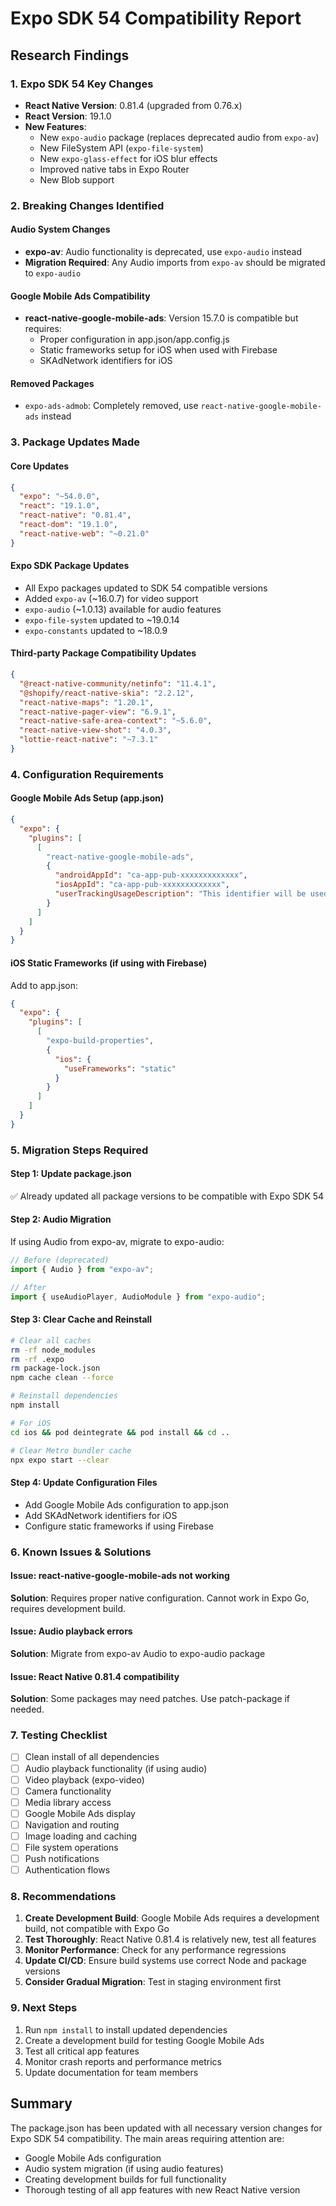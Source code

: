 # Expo SDK 54 Compatibility Report

## Research Findings

### 1. Expo SDK 54 Key Changes

- **React Native Version**: 0.81.4 (upgraded from 0.76.x)
- **React Version**: 19.1.0
- **New Features**:
  - New `expo-audio` package (replaces deprecated audio from `expo-av`)
  - New FileSystem API (`expo-file-system`)
  - New `expo-glass-effect` for iOS blur effects
  - Improved native tabs in Expo Router
  - New Blob support

### 2. Breaking Changes Identified

#### Audio System Changes

- **expo-av**: Audio functionality is deprecated, use `expo-audio` instead
- **Migration Required**: Any Audio imports from `expo-av` should be migrated to `expo-audio`

#### Google Mobile Ads Compatibility

- **react-native-google-mobile-ads**: Version 15.7.0 is compatible but requires:
  - Proper configuration in app.json/app.config.js
  - Static frameworks setup for iOS when used with Firebase
  - SKAdNetwork identifiers for iOS

#### Removed Packages

- `expo-ads-admob`: Completely removed, use `react-native-google-mobile-ads` instead

### 3. Package Updates Made

#### Core Updates

```json
{
  "expo": "~54.0.0",
  "react": "19.1.0",
  "react-native": "0.81.4",
  "react-dom": "19.1.0",
  "react-native-web": "~0.21.0"
}
```

#### Expo SDK Package Updates

- All Expo packages updated to SDK 54 compatible versions
- Added `expo-av` (~16.0.7) for video support
- `expo-audio` (~1.0.13) available for audio features
- `expo-file-system` updated to ~19.0.14
- `expo-constants` updated to ~18.0.9

#### Third-party Package Compatibility Updates

```json
{
  "@react-native-community/netinfo": "11.4.1",
  "@shopify/react-native-skia": "2.2.12",
  "react-native-maps": "1.20.1",
  "react-native-pager-view": "6.9.1",
  "react-native-safe-area-context": "~5.6.0",
  "react-native-view-shot": "4.0.3",
  "lottie-react-native": "~7.3.1"
}
```

### 4. Configuration Requirements

#### Google Mobile Ads Setup (app.json)

```json
{
  "expo": {
    "plugins": [
      [
        "react-native-google-mobile-ads",
        {
          "androidAppId": "ca-app-pub-xxxxxxxxxxxxx",
          "iosAppId": "ca-app-pub-xxxxxxxxxxxxx",
          "userTrackingUsageDescription": "This identifier will be used to deliver personalized ads to you."
        }
      ]
    ]
  }
}
```

#### iOS Static Frameworks (if using with Firebase)

Add to app.json:

```json
{
  "expo": {
    "plugins": [
      [
        "expo-build-properties",
        {
          "ios": {
            "useFrameworks": "static"
          }
        }
      ]
    ]
  }
}
```

### 5. Migration Steps Required

#### Step 1: Update package.json

✅ Already updated all package versions to be compatible with Expo SDK 54

#### Step 2: Audio Migration

If using Audio from expo-av, migrate to expo-audio:

```javascript
// Before (deprecated)
import { Audio } from "expo-av";

// After
import { useAudioPlayer, AudioModule } from "expo-audio";
```

#### Step 3: Clear Cache and Reinstall

```bash
# Clear all caches
rm -rf node_modules
rm -rf .expo
rm package-lock.json
npm cache clean --force

# Reinstall dependencies
npm install

# For iOS
cd ios && pod deintegrate && pod install && cd ..

# Clear Metro bundler cache
npx expo start --clear
```

#### Step 4: Update Configuration Files

- Add Google Mobile Ads configuration to app.json
- Add SKAdNetwork identifiers for iOS
- Configure static frameworks if using Firebase

### 6. Known Issues & Solutions

#### Issue: react-native-google-mobile-ads not working

**Solution**: Requires proper native configuration. Cannot work in Expo Go, requires development build.

#### Issue: Audio playback errors

**Solution**: Migrate from expo-av Audio to expo-audio package

#### Issue: React Native 0.81.4 compatibility

**Solution**: Some packages may need patches. Use patch-package if needed.

### 7. Testing Checklist

- [ ] Clean install of all dependencies
- [ ] Audio playback functionality (if using audio)
- [ ] Video playback (expo-video)
- [ ] Camera functionality
- [ ] Media library access
- [ ] Google Mobile Ads display
- [ ] Navigation and routing
- [ ] Image loading and caching
- [ ] File system operations
- [ ] Push notifications
- [ ] Authentication flows

### 8. Recommendations

1. **Create Development Build**: Google Mobile Ads requires a development build, not compatible with Expo Go
2. **Test Thoroughly**: React Native 0.81.4 is relatively new, test all features
3. **Monitor Performance**: Check for any performance regressions
4. **Update CI/CD**: Ensure build systems use correct Node and package versions
5. **Consider Gradual Migration**: Test in staging environment first

### 9. Next Steps

1. Run `npm install` to install updated dependencies
2. Create a development build for testing Google Mobile Ads
3. Test all critical app features
4. Monitor crash reports and performance metrics
5. Update documentation for team members

## Summary

The package.json has been updated with all necessary version changes for Expo SDK 54 compatibility. The main areas requiring attention are:

- Google Mobile Ads configuration
- Audio system migration (if using audio features)
- Creating development builds for full functionality
- Thorough testing of all app features with new React Native version
